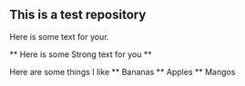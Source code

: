 
## This is a test repository

Here is some text for your.

** Here is some Strong text for you **

Here are some things I like
** Bananas
** Apples
** Mangos
